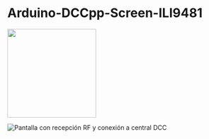 # Arduino-DCCpp-Screen-ILI9481

<img src="http://lamaquetade.infotronikblog.com/assets/images/Arduino/Pantallas/pantalla_diagrama/pantalla_diagrama_vias_01.png" width="200" height="200" />



![Pantalla con recepción RF y conexión a central DCC](http://lamaquetade.infotronikblog.com/assets/images/Arduino/Pantallas/pantalla_diagrama/pantalla_diagrama_vias_01.png=250x250)
